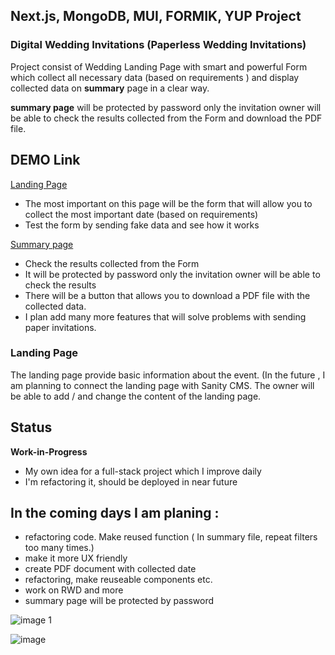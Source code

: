 ## Next.js, MongoDB, MUI, FORMIK, YUP Project

### Digital Wedding Invitations (Paperless Wedding Invitations)



Project consist of Wedding Landing Page with smart and powerful Form which collect all necessary data (based on requirements ) and display collected data on **summary** page in a clear way.

**summary page** will be protected by password only the invitation owner will be able to check the results collected from the Form and download the PDF file.


## DEMO Link

[Landing Page](https://ditialweddinginivitation.netlify.app/)
- The most important on this page will be the form that will allow you to collect the most important date (based on requirements)
- Test the form by sending fake data and see how it works

[Summary page ](https://ditialweddinginivitation.netlify.app/summary)
- Check the results collected from the Form
- It will be protected by password only the invitation owner will be able to check the results
- There will be a button that allows you to download a PDF file with the collected data.
- I plan add many more features that will solve problems with sending paper invitations. 

### Landing Page


The landing page provide basic information about the event. (In the future , I am planning to connect the landing page with Sanity CMS. The owner will be able to add / and change the content of the landing page. 

## Status

**Work-in-Progress**

- My own idea for a full-stack project which I improve daily
- I'm refactoring it, should be deployed in near future

## In the coming days I am planing : 

- refactoring code. Make reused function ( In summary file, repeat filters too many times.)
- make it more UX friendly
- create PDF document with collected date
- refactoring, make reuseable components etc.
- work on RWD and more 
- summary page will be protected by password 




![image 1](https://user-images.githubusercontent.com/47687566/199193895-4b9838a3-d3fb-462f-af01-13edae7478ff.jpg)


![image](https://user-images.githubusercontent.com/47687566/199197621-ba202f50-3ac1-4a63-9c3b-98489671487d.png)

